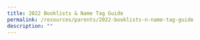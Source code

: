 ```yaml
---
title: 2022 Booklists & Name Tag Guide
permalink: /resources/parents/2022-booklists-n-name-tag-guide
description: ""
---
```

